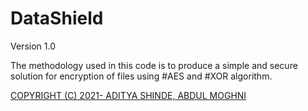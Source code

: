 # DataShield


Version 1.0

The methodology used in this code is to produce a simple and secure solution for 
encryption of files using #AES and #XOR algorithm.


[COPYRIGHT (C) 2021- ADITYA SHINDE, ABDUL MOGHNI](LICENSE)

